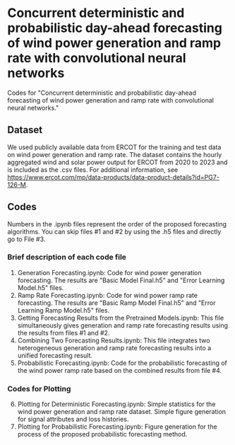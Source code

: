 # Concurrent deterministic and probabilistic day-ahead forecasting of wind power generation and ramp rate with convolutional neural networks
Codes for "Concurrent deterministic and probabilistic day-ahead forecasting of wind power generation and ramp rate with convolutional neural networks."

  ## Dataset
  We used publicly available data from ERCOT for the training and test data on wind power generation and ramp rate. The dataset contains the hourly aggregated wind and solar power output for ERCOT from 2020 to 2023 and is included as the .csv files.
  For additional information, see https://www.ercot.com/mp/data-products/data-product-details?id=PG7-126-M.
  
  ## Codes
  Numbers in the .ipynb files represent the order of the proposed forecasting algorithms. You can skip files #1 and #2 by using the .h5 files and directly go to File #3.

  ### Brief description of each code file
  1. Generation Forecasting.ipynb: Code for wind power generation forecasting. The results are "Basic Model Final.h5" and "Error Learning Model.h5" files.
  2. Ramp Rate Forecasting.ipynb: Code for wind power ramp rate forecasting. The results are "Basic Ramp Model Final.h5" and "Error Learning Ramp Model.h5" files.
  3. Getting Forecasting Results from the Pretrained Models.ipynb: This file simultaneously gives generation and ramp rate forecasting results using the results from files #1 and #2.
  4. Combining Two Forecasting Results.ipynb: This file integrates two heterogeneous generation and ramp rate forecasting results into a unified forecasting result.
  5. Probabilistic Forecasting.ipynb: Code for the probabilistic forecasting of the wind power ramp rate based on the combined results from file #4.

  ### Codes for Plotting
  6. Plotting for Deterministic Forecasting.ipynb: Simple statistics for the wind power generation and ramp rate dataset. Simple figure generation for signal attributes and loss histories.
  7. Plotting for Probabilistic Forecasting.ipynb: Figure generation for the process of the proposed probabilistic forecasting method.
